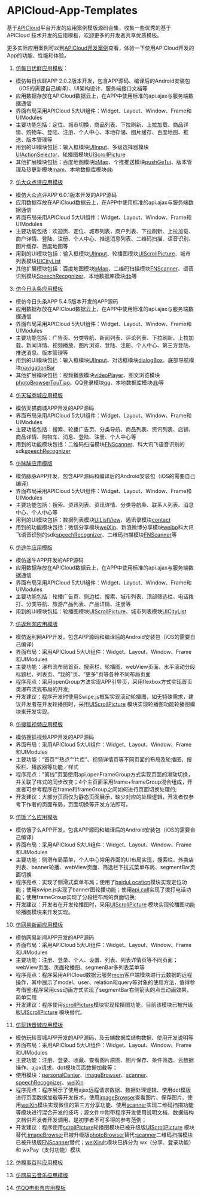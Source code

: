 # APICloud-App-Templates
基于[APICloud](http://www.apicloud.com)平台开发的应用案例模版源码合集，收集一些优秀的基于 APICloud 技术开发的应用模板，欢迎更多的开发者共享优质模板。

更多实际应用案例可以到[APICloud开发案例](http://www.apicloud.com/cases)查看，体验一下使用APICloud开发的App的功能、性能和体验。

1. [仿每日优鲜应用模版](https://github.com/apicloudcom/APICloud-7Days-Online-Training-Tutorials/tree/master/missfresh/widget)：

- 模仿每日优鲜APP 2.0.2版本开发，包含APP源码、编译后的Android安装包（iOS的需要自己编译）、UI架构设计、服务端接口文档等
- 应用数据存放在APICloud数据云上，在APP中使用标准的api.ajax与服务端数据通信
- 界面布局采用APICloud 5大UI组件：Widget、Layout、Window、Frame和UIModules
- 主要功能包括：定位、城市切换，商品列表、下拉刷新、上拉加载、商品详情、购物车、登陆、注册、个人中心、本地存储、图片缓存、百度地图、推送、版本管理等
- 用到的UI模块包括：输入框模块[UIInput](http://docs.apicloud.com/Client-API/UI-Layout/UIInput)、多级选择器模块[UIActionSelector](http://docs.apicloud.com/Client-API/UI-Layout/UIActionSelector)、轮播图模块[UIScrollPicture](http://docs.apicloud.com/Client-API/UI-Layout/UIScrollPicture)
- 其他扩展模块包括：百度地图模块[bMap](http://docs.apicloud.com/Client-API/Open-SDK/bMap)、个推推送模块[pushGeTui](http://docs.apicloud.com/Client-API/Open-SDK/pushGeTui)、版本管理及热更新模块[mam](http://docs.apicloud.com/Client-API/Cloud-Service/mam)、本地数据库模块[db](http://docs.apicloud.com/Client-API/Func-Ext/db)

2. [仿大众点评应用模板](https://github.com/apicloudcom/APICloud-App-Templates/tree/master/dianping/widget)

- 模仿大众点评APP 6.0.1版本开发的APP源码
- 应用数据存放在APICloud数据云上，在APP中使用标准的api.ajax与服务端数据通信
- 界面布局采用APICloud 5大UI组件：Widget、Layout、Window、Frame和UIModules
- 主要功能包括：欢迎页、定位、城市列表，商户列表、下拉刷新、上拉加载、商户详情、登陆、注册、个人中心、推送消息列表、二维码扫描、语音识别、图片缓存、百度地图等
- 用到的UI模块包括：输入框模块[UIInput](http://docs.apicloud.com/Client-API/UI-Layout/UIInput)、轮播图模块[UIScrollPicture](http://docs.apicloud.com/Client-API/UI-Layout/UIScrollPicture)、城市列表模块[UICityList](http://docs.apicloud.com/Client-API/UI-Layout/UICityList)
- 其他扩展模块包括：百度地图模块[bMap](http://docs.apicloud.com/Client-API/Open-SDK/bMap)、二维码扫描模块[FNScanner](http://docs.apicloud.com/Client-API/Func-Ext/FNScanner)、语音识别模块[SpeechRecognizer](http://docs.apicloud.com/Client-API/Open-SDK/speechRecognizer)、本地数据库模块[db](http://docs.apicloud.com/Client-API/Func-Ext/db)等

3. [仿今日头条应用模板](https://github.com/apicloudcom/APICloud-App-Templates/tree/master/toutiao/widget)

- 模仿今日头条APP 5.4.5版本开发的APP源码
- 应用数据存放在APICloud数据云上，在APP中使用标准的api.ajax与服务端数据通信
- 界面布局采用APICloud 5大UI组件：Widget、Layout、Window、Frame和UIModules
- 主要功能包括：广告页、分类导航、新闻列表、评论列表、下拉刷新、上拉加载、新闻详情、视频播放、图片浏览、登陆、注册、个人中心、第三方登陆、推送消息、版本管理等
- 用到的UI模块包括：输入框模块[UIInput](http://docs.apicloud.com/Client-API/UI-Layout/UIInput)、对话框模块[dialogBox](http://docs.apicloud.com/Client-API/UI-Layout/dialogBox)、底部导航模块[navigationBar](http://docs.apicloud.com/Client-API/Nav-Menu/navigationBar)
- 其他扩展模块包括：视频播放模块[videoPlayer](http://docs.apicloud.com/Client-API/Func-Ext/videoPlayer)、图文浏览模块[photoBrowserTouTiao](http://docs.apicloud.com/Client-API/UI-Layout/photoBrowserTouTiao)、QQ登录模块[qq](http://docs.apicloud.com/Client-API/Open-SDK/qq)、本地数据库模块[db](http://docs.apicloud.com/Client-API/Func-Ext/db)等

4. [仿天猫商城应用模版](https://github.com/apicloudcom/Tmall-Source)
- 模仿天猫商城APP开发的APP源码
- 界面布局采用APICloud 5大UI组件：Widget、Layout、Window、Frame和UIModules
- 主要功能包括：搜索、轮播广告页、分类导航、商品列表、资讯列表、店铺、商品详情、购物车、消息、登陆、注册、个人中心等
- 用到的功能模块包括：二维码扫描模块[FNScanner](http://docs.apicloud.com/Client-API/Func-Ext/FNScanner)、科大讯飞语音识别的sdk[speechRecognizer](http://docs.apicloud.com/Client-API/Open-SDK/speechRecognizer)
5. [仿脉脉应用模版](https://github.com/apicloudcom/maimai)
- 模仿脉脉APP开发，包含APP源码和编译后的Android安装包（iOS的需要自己编译）
- 界面布局采用APICloud 5大UI组件：Widget、Layout、Window、Frame和UIModules
- 主要功能包括：搜索、资讯列表、资讯详情、分类导航条、联系人列表、消息中心、个人中心等
- 用到的UI模块包括：数据列表模块[UIListView](http://docs.apicloud.com/Client-API/UI-Layout/UIListView)、通讯录模块[contact](http://docs.apicloud.com/Client-API/Device-Access/contact)
- 用到的功能模块包括：微信分享模块[weiXin](http://docs.apicloud.com/Client-API/Open-SDK/weiXin)、新浪微博分享模块[weibo](http://docs.apicloud.com/Client-API/Open-SDK/weibo)科大讯飞语音识别的sdk[speechRecognizer](http://docs.apicloud.com/Client-API/Open-SDK/speechRecognizer)、二维码扫描模块[FNScanner](http://docs.apicloud.com/Client-API/Func-Ext/FNScanner)等
6. [仿途牛应用模版](https://github.com/apicloudcom/Tuniu-Source)
- 模仿途牛APP开发的APP源码
- 应用数据存放在APICloud数据云上，在APP中使用标准的api.ajax与服务端数据通信
- 界面布局采用APICloud 5大UI组件：Widget、Layout、Window、Frame和UIModules
- 主要功能包括：轮播广告页、侧边栏、搜索、城市列表、顶部筛选栏、电话拨打、分类导航、旅游产品列表、产品详情、注册等
- 用到的UI模块包括：轮播图模块[UIScrollPicture](http://docs.apicloud.com/Client-API/UI-Layout/UIScrollPicture)、城市列表模块[UICityList](http://docs.apicloud.com/Client-API/UI-Layout/UICityList)
7. [仿返利网应用模版](https://github.com/apicloudcom/Fanli-Source)
- 模仿返利网APP开发，包含APP源码和编译后的Android安装包（iOS的需要自己编译）
- 界面布局：采用APICloud 5大UI组件：Widget、Layout、Window、Frame和UIModules
- 主要功能：瀑布流布局首页、搜索栏、轮播图、webView页面、水平滚动分段标题栏、列表页、“我的”页、“更多”页等各种不同布局页面
- 程序亮点：采用openGroup方法实现APP引导页，采用flexbox方式实现首页类瀑布流式布局的开发;
- 开发建议：程序开发时使用Swipe.js框架实现滚动轮播图，如无特殊需求，建议开发者在开发轮播图时，采用[UIScrollPicture](http://docs.apicloud.com/Client-API/UI-Layout/UIScrollPicture) 模块实现轮播图功能轮播图模块来开发实现。

8. [仿搜狐视频应用模版](https://github.com/apicloudcom/Sohu-Source)
- 模仿搜狐视频APP开发的APP源码
- 界面布局：采用APICloud 5大UI组件：Widget、Layout、Window、Frame和UIModules
- 主要功能：“首页”“热点”“片库”、视频详情页等不同页面的布局及轮播图、搜索栏、播放器等功能／样式
- 程序亮点："离线"页面使用api.openFrameGroup方式实现页面的滑动切换，并关联了样式的同步改变；4个主页面采用frame+frameGroup混合组成，开发者可参考程序在frame和frameGroup之间如何进行页面切换处理的;
- 开发建议：大部分页面仅为静态页面展示，缺少对应的处理逻辑，开发者仅参考下作者的页面布局，页面切换等开发方法即可。
9. [仿饿了么应用模版](https://github.com/apicloudcom/Eleme-Source)
- 模仿饿了么APP开发，包含APP源码和编译后的Android安装包（iOS的需要自己编译）
- 界面布局：采用APICloud 5大UI组件：Widget、Layout、Window、Frame和UIModules
- 主要功能：侧滑布局菜单，个人中心常用界面的UI布局实现，搜索栏、外卖店列表、banner轮播、webView页面、筛选栏下拉式菜单布局、segmentBar页面切换
- 程序亮点：实现了侧滑式菜单布局；使用了[baiduLocation](http://docs.apicloud.com/Client-API/Open-SDK/baiduLocation)模块实现定位功能；使用swipe.js实现了banner图轮播功能；使用[api.call](http://docs.apicloud.com/Client-API/api#7)实现了拨打电话功能；使用frameGroup实现了分段栏布局的页面切换;
- 开发建议：开发者在开发轮播图时，采用[UIScrollPicture](http://docs.apicloud.com/Client-API/UI-Layout/UIScrollPicture) 模块实现轮播图功能轮播图模块来开发实现。
10. [仿网易新闻应用模板](https://github.com/apicloudcom/163news-Source)
- 模仿网易新闻APP开发的APP源码
- 界面布局：采用APICloud 5大UI组件：Widget、Layout、Window、Frame和UIModules
- 主要功能：注册、登录、个人、设置、列表、列表详情页等不同页面；webView页面、页面轮播图、segmenBar多列表菜单等
- 程序亮点：程序采用APICloud数据云服务[mcm](http://docs.apicloud.com/Client-API/Cloud-Service/mcm)客户端模块进行云数据的远程操作，其中展示了model、user、relation和query等对象的使用方法，值得参考借鉴;程序采用css动画方式实现了segmentBar右侧箭头的点击动画效果，简单实用
- 开发建议：程序使用[scrollPicture](http://docs.apicloud.com/Client-API/UI-Layout/scrollPicture)模块实现轮播图功能，目前该模块已被升级版[UIScrollPicture](http://docs.apicloud.com/Client-API/UI-Layout/UIScrollPicture) 模块替代。
11. [仿玩转晋城应用模板](https://github.com/apicloudcom/Jincheng-Source)
- 模仿玩转晋城APP开发的APP源码，及云端数据库结构数据、使用开发说明等
- 界面布局：采用APICloud 5大UI组件：Widget、Layout、Window、Frame和UIModules
- 主要功能：注册、登录、收藏、查看图片原图、图片保存、条件筛选、云数据操作、ajax请求、dot模块页面数据加载等；
- 使用模块：[personalCenter](http://docs.apicloud.com/Client-API/UI-Layout/personalCenter)、[imageBrowser](http://docs.apicloud.com/Client-API/Func-Ext/imageBrowser)、[scanner](http://docs.apicloud.com/Client-API/Func-Ext/scanner)、[speechRecognizer](http://docs.apicloud.com/Client-API/Open-SDK/speechRecognizer)、[weiXin](http://docs.apicloud.com/Client-API/Open-SDK/weiXin)
- 程序亮点：程序展示了使用ajax远程请求数据、数据处理逻辑、使用dot模版进行页面数据加载等开发技术，使用[imageBrowser](http://docs.apicloud.com/Client-API/Func-Ext/imageBrowser)查看图片、保存图片、使用[weiXin](http://docs.apicloud.com/Client-API/Open-SDK/weiXin)模块实现微信的第三方分享功能、使用[scanner](http://docs.apicloud.com/Client-API/Func-Ext/scanner)实现二维码扫描功能等模块进行混合开发的技巧；源文件中附带程序开发使用说明文档，数据结构文档供开发者开发调用，是初学者不可多得的参考范例；
- 开发建议：程序使用[scrollPicture](http://docs.apicloud.com/Client-API/UI-Layout/scrollPicture)轮播图模块已被升级版[UIScrollPicture](http://docs.apicloud.com/Client-API/UI-Layout/UIScrollPicture) 模块替代;[imageBrowser](http://docs.apicloud.com/Client-API/Func-Ext/imageBrowser)已被升级版[photoBrowser](http://docs.apicloud.com/Client-API/Func-Ext/photoBrowser)替代;[scanner](http://docs.apicloud.com/Client-API/Func-Ext/scanner)二维码扫描模块已被升级版[FNScanner](http://docs.apicloud.com/Client-API/Func-Ext/FNScannerr)替代；[weiXin](http://docs.apicloud.com/Client-API/Open-SDK/weiXin)此模块已拆分为 wx（分享、登录功能）和 wxPay（支付功能）模块
12. [仿糗事百科应用模板](https://github.com/apicloudcom/Qiushibaike-Source)

13. [仿网易云音乐应用模版](https://github.com/apicloudcom/163music-Source)

14. [仿QQ电影票应用模板](https://github.com/apicloudcom/QQFilm-Source)
